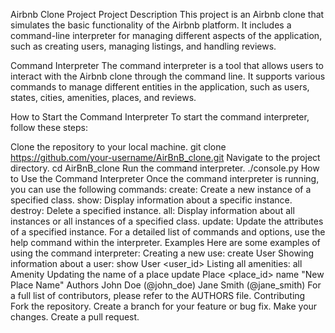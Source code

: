 Airbnb Clone Project
Project Description
This project is an Airbnb clone that simulates the basic functionality
of the Airbnb platform. It includes a command-line interpreter for managing
different aspects of the application, such as creating users, managing 
listings, and handling reviews.

Command Interpreter
The command interpreter is a tool that allows users to interact with
the Airbnb clone through the command line. It supports various commands
to manage different entities in the application, such as users, states,
cities, amenities, places, and reviews.

How to Start the Command Interpreter
To start the command interpreter, follow these steps:

Clone the repository to your local machine.
git clone https://github.com/your-username/AirBnB_clone.git
Navigate to the project directory.
cd AirBnB_clone
Run the command interpreter.
./console.py
How to Use the Command Interpreter
Once the command interpreter is running, you can use the following commands:
create: Create a new instance of a specified class.
show: Display information about a specific instance.
destroy: Delete a specified instance.
all: Display information about all instances or all instances of a specified class.
update: Update the attributes of a specified instance.
For a detailed list of commands and options, use the help command within the interpreter.
Examples
Here are some examples of using the command interpreter:
Creating a new use:
create User
Showing information about a user:
show User <user_id>
Listing all amenities:
all Amenity
Updating the name of a place
update Place <place_id> name "New Place Name"
Authors
John Doe (@john_doe)
Jane Smith (@jane_smith)
For a full list of contributors, please refer to the AUTHORS file.
Contributing
Fork the repository.
Create a branch for your feature or bug fix.
Make your changes.
Create a pull request.
